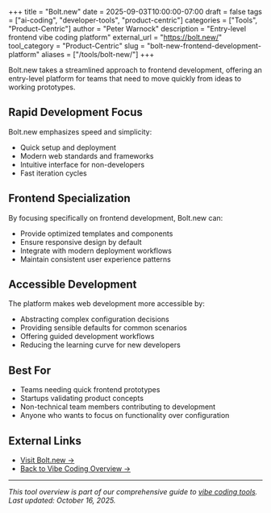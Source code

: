 +++
title = "Bolt.new"
date = 2025-09-03T10:00:00-07:00
draft = false
tags = ["ai-coding", "developer-tools", "product-centric"]
categories = ["Tools", "Product-Centric"]
author = "Peter Warnock"
description = "Entry-level frontend vibe coding platform"
external_url = "https://bolt.new/"
tool_category = "Product-Centric"
slug = "bolt-new-frontend-development-platform"
aliases = ["/tools/bolt-new/"]
+++

Bolt.new takes a streamlined approach to frontend development, offering an entry-level platform for teams that need to move quickly from ideas to working prototypes.

## Rapid Development Focus

Bolt.new emphasizes speed and simplicity:
- Quick setup and deployment
- Modern web standards and frameworks
- Intuitive interface for non-developers
- Fast iteration cycles

## Frontend Specialization

By focusing specifically on frontend development, Bolt.new can:
- Provide optimized templates and components
- Ensure responsive design by default
- Integrate with modern deployment workflows
- Maintain consistent user experience patterns

## Accessible Development

The platform makes web development more accessible by:
- Abstracting complex configuration decisions
- Providing sensible defaults for common scenarios
- Offering guided development workflows
- Reducing the learning curve for new developers

## Best For

- Teams needing quick frontend prototypes
- Startups validating product concepts
- Non-technical team members contributing to development
- Anyone who wants to focus on functionality over configuration

## External Links

- [Visit Bolt.new →](https://bolt.new/)
- [Back to Vibe Coding Overview →](/posts/vibe-coding-revolution/)

---

*This tool overview is part of our comprehensive guide to [vibe coding tools](/posts/vibe-coding-revolution/). Last updated: October 16, 2025.*
